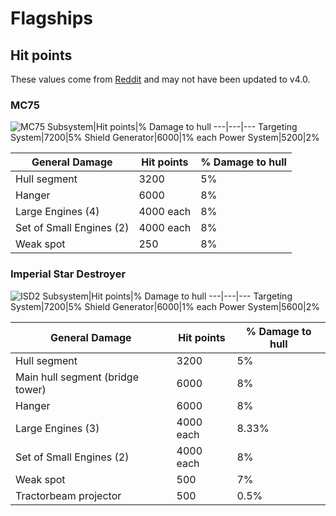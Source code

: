 # Flagships

## Hit points
These values come from [Reddit](https://www.reddit.com/r/CompetitiveSquadrons/comments/j4wmlw/capital_ship_values/) and may not have been updated to v4.0.

### MC75
![MC75](https://static.wikia.nocookie.net/starwars/images/9/99/Profundity_SWA.png/revision/latest?cb=20170908023443)
Subsystem|Hit points|% Damage to hull
---|---|---
Targeting System|7200|5%
Shield Generator|6000|1% each
Power System|5200|2%

General Damage|Hit points|% Damage to hull
---|---|---
Hull segment|3200|5%
Hanger|6000|8%
Large Engines (4)|4000 each|8%
Set of Small Engines (2)|4000 each|8%
Weak spot|250|8% 

### Imperial Star Destroyer
![ISD2](https://static.wikia.nocookie.net/starwars/images/8/88/ISDIIESB.png)
Subsystem|Hit points|% Damage to hull
---|---|---
Targeting System|7200|5%
Shield Generator|6000|1% each
Power System|5600|2%

General Damage|Hit points|% Damage to hull
---|---|---
Hull segment|3200|5%
Main hull segment (bridge tower)|6000|8%
Hanger|6000|8%
Large Engines (3)|4000 each|8.33%
Set of Small Engines (2)|4000 each|8%
Weak spot|500|7% 
Tractorbeam projector|500|0.5%

